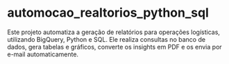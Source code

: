 # automocao_realtorios_python_sql
Este projeto automatiza a geração de relatórios para operações logísticas, utilizando BigQuery, Python e SQL. Ele realiza consultas no banco de dados, gera tabelas e gráficos, converte os insights em PDF e os envia por e-mail automaticamente.
